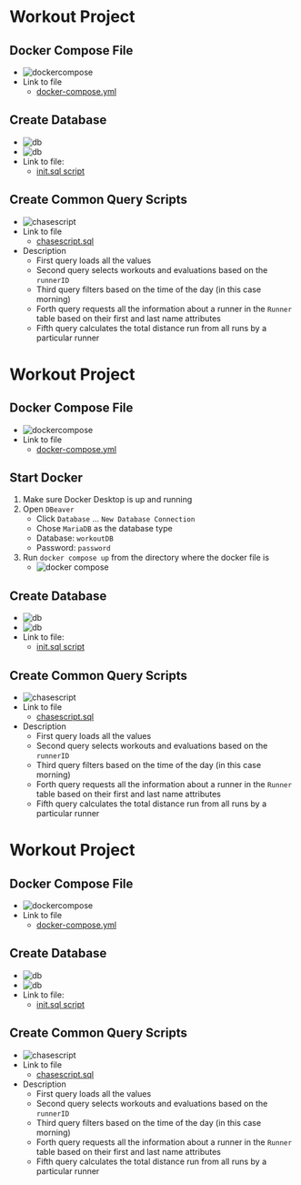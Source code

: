# Workout Project


## Docker Compose File

* ![dockercompose](images/dockercompose.png)
* Link to file
   * [docker-compose.yml](docker-compose.yml)


## Create Database

* ![db](images/db1.png)
* ![db](images/db2.png)
* Link to file:
   * [init.sql script](init.sql)

## Create Common Query Scripts

* ![chasescript](images/chasescript.png)
* Link to file
   * [chasescript.sql](SQL-Toolbox/chasescript.sql)
* Description
   * First query loads all the values
   * Second query selects workouts and evaluations based on the `runnerID`
   * Third query filters based on the time of the day (in this case morning)
   * Forth query requests all the information about a runner in the `Runner` table based on their first and last name attributes
   * Fifth query calculates the total distance run from all runs by a particular runner


# Workout Project


## Docker Compose File

* ![dockercompose](images/dockercompose.png)
* Link to file
   * [docker-compose.yml](docker-compose.yml)

## Start Docker
1. Make sure Docker Desktop is up and running
2. Open `DBeaver`
    * Click `Database` ... `New Database Connection`
    * Chose `MariaDB` as the database type
    * Database: `workoutDB`
    * Password: `password`
3. Run `docker compose up` from the directory where the docker file is
    * ![docker compose](images/compose.png)
  

## Create Database

* ![db](images/db1.png)
* ![db](images/db2.png)
* Link to file:
   * [init.sql script](init.sql)

## Create Common Query Scripts

* ![chasescript](images/chasescript.png)
* Link to file
   * [chasescript.sql](SQL-Toolbox/chasescript.sql)
* Description
   * First query loads all the values
   * Second query selects workouts and evaluations based on the `runnerID`
   * Third query filters based on the time of the day (in this case morning)
   * Forth query requests all the information about a runner in the `Runner` table based on their first and last name attributes
   * Fifth query calculates the total distance run from all runs by a particular runner


# Workout Project


## Docker Compose File

* ![dockercompose](images/dockercompose.png)
* Link to file
   * [docker-compose.yml](docker-compose.yml)


## Create Database

* ![db](images/db1.png)
* ![db](images/db2.png)
* Link to file:
   * [init.sql script](init.sql)

## Create Common Query Scripts

* ![chasescript](images/chasescript.png)
* Link to file
   * [chasescript.sql](SQL-Toolbox/chasescript.sql)
* Description
   * First query loads all the values
   * Second query selects workouts and evaluations based on the `runnerID`
   * Third query filters based on the time of the day (in this case morning)
   * Forth query requests all the information about a runner in the `Runner` table based on their first and last name attributes
   * Fifth query calculates the total distance run from all runs by a particular runner



